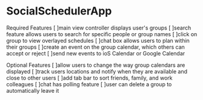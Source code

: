 # SocialSchedulerApp

Required Features
[ ]main view controller displays user's groups
[ ]search feature allows users to search for specific people or group names
[ ]click on group to view overlayed schedules
[ ]chat box allows users to plan within their groups
[ ]create an event on the group calendar, which others can accept or reject
[ ]send new events to ioS Calendar or Google Calendar

Optional Features
[ ]allow users to change the way group calendars are displayed
[ ]track users locations and notify when they are available and close to other users
[ ]add tab bar to sort friends, family, and work colleagues
[ ]chat has polling feature
[ ]user can delete a group to automatically leave it
